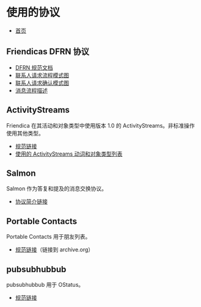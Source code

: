 使用的协议
===============

* [首页](help)

Friendicas DFRN 协议
---

* [DFRN 规范文档](spec/dfrn2.pdf)
* [联系人请求流程模式图](spec/dfrn2_contact_request.png)
* [联系人请求确认模式图](spec/dfrn2_contact_confirmation.png)
* [消息流程描述](help/Message-Flow)

ActivityStreams
---

Friendica 在其活动和对象类型中使用版本 1.0 的 ActivityStreams。非标准操作使用其他类型。

* [规范链接](http://activitystrea.ms/head/activity-schema.html)
* [使用的 ActivityStreams 动词和对象类型列表](https://github.com/friendica/friendica/wiki/ActivityStreams)

Salmon
---

Salmon 作为答复和提及的消息交换协议。

* [协议简介链接](http://www.salmon-protocol.org/salmon-protocol-summary)

Portable Contacts
---

Portable Contacts 用于朋友列表。

* [规范链接](https://web.archive.org/web/20160426223008/http://portablecontacts.net/draft-spec.html)（链接到 archive.org）

pubsubhubbub
---

pubsubhubbub 用于 OStatus。

* [规范链接](https://pubsubhubbub.github.io/PubSubHubbub/pubsubhubbub-core-0.4.html)